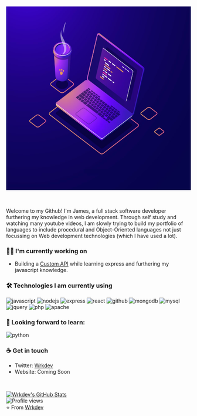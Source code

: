 <img src= "https://github.com/wrkdev/wrkdev/blob/master/wrkdev.jpg?raw=true" height="500"></img>

<br/>

Welcome to my Github! I'm James, a full stack software developer furthering my knowledge in web development. Through self study and watching many youtube videos, I am slowly trying to build my portfolio of languages to include procedural and Object-Oriented languages not just focussing on Web development technologies (which I have used a lot).

<h3> 👷‍♂️ I'm currently working on</h3>

- Building a [Custom API](https://github.com/wrkdev/custom-api) while learning express and furthering my javascript knowledge.

<h3>🛠 Technologies I am currently using</h3>

<img src="https://devicons.github.io/devicon/devicon.git/icons/javascript/javascript-original.svg" alt="javascript" width="50" height="50"/> <img src="https://devicons.github.io/devicon/devicon.git/icons/nodejs/nodejs-original-wordmark.svg" alt="nodejs" width="50" height="50"/> <img src="https://devicons.github.io/devicon/devicon.git/icons/express/express-original-wordmark.svg" alt="express" height="50"/> <img src="https://devicons.github.io/devicon/devicon.git/icons/react/react-original-wordmark.svg" alt="react" width="50" height="50"/> <img alt="github" width="50" height="50" src="https://www.vectorlogo.zone/logos/github/github-tile.svg"> <img src="https://devicons.github.io/devicon/devicon.git/icons/mongodb/mongodb-original-wordmark.svg" alt="mongodb" width="50" height="50"/> <img src="https://devicons.github.io/devicon/devicon.git/icons/mysql/mysql-original-wordmark.svg" alt="mysql" width="50" height="50"/> <img src="https://www.vectorlogo.zone/logos/jquery/jquery-icon.svg" alt="jquery" width="50" height="50"/> <img src="https://devicons.github.io/devicon/devicon.git/icons/php/php-original.svg" alt="php" width="50" height="50"/> <img width="50" height="50" alt="apache" src="https://github.com/jalbertsr/logo-badge-images/blob/master/img/rsz_apache.png?raw=true">

<h3>🌱 Looking forward to learn:</h3>

<img src="https://devicons.github.io/devicon/devicon.git/icons/python/python-original.svg" alt="python" width="50" height="50"/>


<h3> ☕ Get in touch </h3>

- Twitter: [Wrkdev](https://twitter.com/wrkdev)
- Website: Coming Soon

<br/>

[![Wrkdev's GitHub Stats](https://github-readme-stats.vercel.app/api?username=wrkdev&show_icons=true)](https://github.com/wrkdev)
<br/>
![Profile views](https://gpvc.arturio.dev/wrkdev)
<br/>
⭐️ From [Wrkdev](https://github.com/wrkdev)
